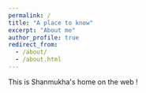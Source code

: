 ```yaml
---
permalink: /
title: "A place to know"
excerpt: "About me"
author_profile: true
redirect_from: 
  - /about/
  - /about.html
---
```


This is Shanmukha's home on the web !
